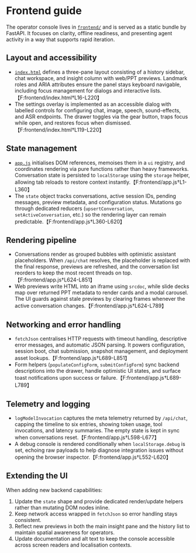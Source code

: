 # Frontend guide

The operator console lives in [`frontend/`](../frontend) and is served as a static
bundle by FastAPI. It focuses on clarity, offline readiness, and presenting agent
activity in a way that supports rapid iteration.

## Layout and accessibility
- [`index.html`](../frontend/index.html) defines a three-pane layout consisting of
  a history sidebar, chat workspace, and insight column with web/PPT previews.
  Landmark roles and ARIA attributes ensure the panel stays keyboard navigable,
  including focus management for dialogs and interactive lists.【F:frontend/index.html†L16-L220】
- The settings overlay is implemented as an accessible dialog with labelled
  controls for configuring chat, image, speech, sound-effects, and ASR endpoints.
  The drawer toggles via the gear button, traps focus while open, and restores
  focus when dismissed.【F:frontend/index.html†L119-L220】

## State management
- [`app.js`](../frontend/app.js) initialises DOM references, memoises them in a
  `ui` registry, and coordinates rendering via pure functions rather than heavy
  frameworks. Conversation state is persisted to `localStorage` using the
  `storage` helper, allowing tab reloads to restore context instantly.【F:frontend/app.js†L1-L360】
- The `state` object tracks conversations, active session IDs, pending messages,
  preview metadata, and configuration status. Mutations go through dedicated
  reducers (`upsertConversation`, `setActiveConversation`, etc.) so the rendering
  layer can remain predictable.【F:frontend/app.js†L360-L620】

## Rendering pipeline
- Conversations render as grouped bubbles with optimistic assistant placeholders.
  When `/api/chat` resolves, the placeholder is replaced with the final response,
  previews are refreshed, and the conversation list reorders to keep the most
  recent threads on top.【F:frontend/app.js†L624-L851】
- Web previews write HTML into an iframe using `srcdoc`, while slide decks map
  over returned PPT metadata to render cards and a modal carousel. The UI guards
  against stale previews by clearing frames whenever the active conversation
  changes.【F:frontend/app.js†L624-L789】

## Networking and error handling
- `fetchJson` centralises HTTP requests with timeout handling, descriptive error
  messages, and automatic JSON parsing. It powers configuration, session boot,
  chat submission, snapshot management, and deployment asset lookups.【F:frontend/app.js†L689-L851】
- Form helpers (`populateConfigForm`, `submitConfigForm`) sync backend
  descriptions into the drawer, handle optimistic UI states, and surface toast
  notifications upon success or failure.【F:frontend/app.js†L689-L789】

## Telemetry and logging
- `logModelInvocation` captures the meta telemetry returned by `/api/chat`,
  capping the timeline to six entries, showing token usage, tool invocations, and
  latency summaries. The empty state is kept in sync when conversations reset.【F:frontend/app.js†L598-L677】
- A debug console is rendered conditionally when `localStorage.debug` is set,
  echoing raw payloads to help diagnose integration issues without opening the
  browser inspector.【F:frontend/app.js†L552-L620】

## Extending the UI

When adding new backend capabilities:

1. Update the `state` shape and provide dedicated render/update helpers rather
   than mutating DOM nodes inline.
2. Keep network access wrapped in `fetchJson` so error handling stays
   consistent.
3. Reflect new previews in both the main insight pane and the history list to
   maintain spatial awareness for operators.
4. Update documentation and alt text to keep the console accessible across
   screen readers and localisation contexts.
